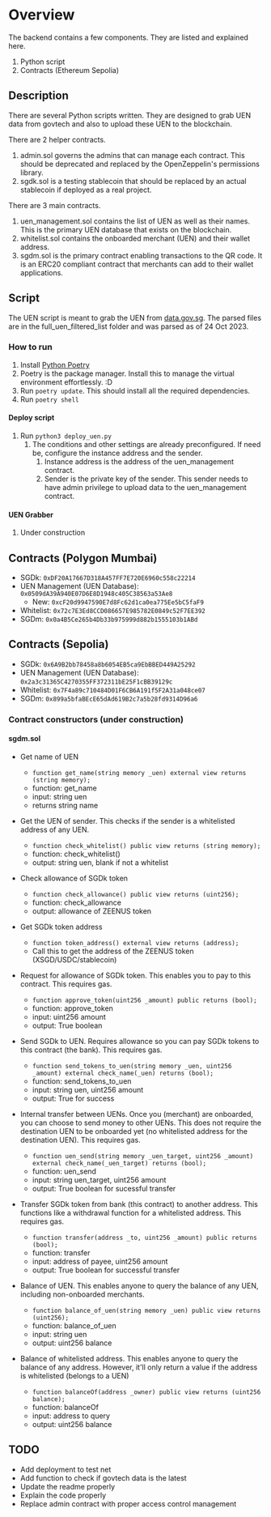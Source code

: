 # Overview
The backend contains a few components. They are listed and explained here.
1. Python script
1. Contracts (Ethereum Sepolia)

## Description

There are several Python scripts written. They are designed to grab UEN data from govtech and also to upload these UEN to the blockchain. 

There are 2 helper contracts.
1. admin.sol governs the admins that can manage each contract. This should be deprecated and replaced by the OpenZeppelin's permissions library. 
1. sgdk.sol is a testing stablecoin that should be replaced by an actual stablecoin if deployed as a real project.

There are 3 main contracts. 
1. uen_management.sol contains the list of UEN as well as their names. This is the primary UEN database that exists on the blockchain.
1. whitelist.sol contains the onboarded merchant (UEN) and their wallet address. 
1. sgdm.sol is the primary contract enabling transactions to the QR code. It is an ERC20 compliant contract that merchants can add to their wallet applications. 

## Script
The UEN script is meant to grab the UEN from [data.gov.sg]([data.gov.sg](https://beta.data.gov.sg/collections/2/view)). The parsed files are in the full_uen_filtered_list folder and was parsed as of 24 Oct 2023.

### How to run 
1. Install [Python Poetry](https://python-poetry.org/)
1. Poetry is the package manager. Install this to manage the virtual environment effortlessly. :D
1. Run `poetry update`. This should install all the required dependencies. 
1. Run `poetry shell`

#### Deploy script
1. Run `python3 deploy_uen.py`
   1. The conditions and other settings are already preconfigured. If need be, configure the instance address and the sender. 
      1. Instance address is the address of the uen_management contract.
      1. Sender is the private key of the sender. This sender needs to have admin privilege to upload data to the uen_management contract.

#### UEN Grabber
1. Under construction

## Contracts (Polygon Mumbai)
* SGDk: `0xDF20A17667D318A457FF7E720E6960c558c22214`
* UEN Management (UEN Database): `0x0509dA39A940E07D6E8D1948c405C38563a53Ae8`
  * New: `0xcF20d9947590E7d8Fc62d1ca0ea775Ee5bC5faF9`
* Whitelist: `0x72c7E3Ed8CCD086657E985782E0849c52F7EE392`
* SGDm: `0x0a4B5Ce265b4Db33b975999d882b1555103b1ABd`

## Contracts (Sepolia)
* SGDk: `0x6A9B2bb78458a8b6054EB5ca9EbBBED449A25292`
* UEN Management (UEN Database): `0x2a3c31365C4270355FF372311bE25F1cBB39129c`
* Whitelist: `0x7F4a89c710484D01F6CB6A191f5F2A31a048ce07`
* SGDm: `0x899a5bfaBEcE65dAd619B2c7a5b28fd9314D96a6`

### Contract constructors (under construction)
#### sgdm.sol
* Get name of UEN
  * `function get_name(string memory _uen) external view returns (string memory);`
  * function: get_name
  * input: string uen
  * returns string name

* Get the UEN of sender. This checks if the sender is a whitelisted address of any UEN. 
  * `function check_whitelist() public view returns (string memory);`
  * function: check_whitelist()
  * output: string uen, blank if not a whitelist

* Check allowance of SGDk token
  * `function check_allowance() public view returns (uint256);`
  * function: check_allowance
  * output: allowance of ZEENUS token

* Get SGDk token address
  * `function token_address() external view returns (address);`
  * Call this to get the address of the ZEENUS token (XSGD/USDC/stablecoin)

* Request for allowance of SGDk token. This enables you to pay to this contract. This requires gas.
  * `function approve_token(uint256 _amount) public returns (bool);`
  * function: approve_token
  * input: uint256 amount
  * output: True boolean

* Send SGDk to UEN. Requires allowance so you can pay SGDk tokens to this contract (the bank). This requires gas.
  * `function send_tokens_to_uen(string memory _uen, uint256 _amount) external check_name(_uen) returns (bool);` 
  * function: send_tokens_to_uen
  * input: string uen, uint256 amount
  * output: True for success

* Internal transfer between UENs. Once you (merchant) are onboarded, you can choose to send money to other UENs. This does not require the destination UEN to be onboarded yet (no whitelisted address for the destination UEN). This requires gas. 
  * `function uen_send(string memory _uen_target, uint256 _amount) external check_name(_uen_target) returns (bool);`
  * function: uen_send
  * input: string uen_target, uint256 amount
  * output: True boolean for sucessful transfer

* Transfer SGDk token from bank (this contract) to another address. This functions like a withdrawal function for a whitelisted address. This requires gas.
  * `function transfer(address _to, uint256 _amount) public returns (bool);`
  * function: transfer
  * input: address of payee, uint256 amount
  * output: True boolean for successful transfer

* Balance of UEN. This enables anyone to query the balance of any UEN, including non-onboarded merchants.
  * `function balance_of_uen(string memory _uen) public view returns (uint256);`
  * function: balance_of_uen
  * input: string uen
  * output: uint256 balance

* Balance of whitelisted address. This enables anyone to query the balance of any address. However, it'll only return a value if the address is whitelisted (belongs to a UEN)
  * `function balanceOf(address _owner) public view returns (uint256 balance);` 
  * function: balanceOf
  * input: address to query
  * output: uint256 balance

## TODO
* Add deployment to test net
* Add function to check if govtech data is the latest
* Update the readme properly
* Explain the code properly
* Replace admin contract with proper access control management